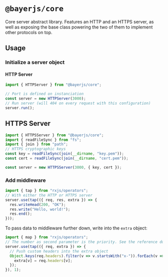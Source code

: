# `@bayerjs/core`

Core server abstract library. Features an HTTP and an HTTPS server, as well as
exposing the base class powering the two of them to implement other protocols on
top.

## Usage

### Initialize a server object

#### HTTP Server

```typescript
import { HTTPServer } from "@bayerjs/core";

// Port is defined on instanciation
const server = new HTTPServer(3000);
// Run server (will 404 on every request with this configuration)
server.run();
```

## HTTPS Server

```typescript
import { HTTPSServer } from "@bayerjs/core";
import { readFileSync } from "fs";
import { join } from "path";
// HTTPS cryptographic keys
const key = readFileSync(join(__dirname, "key.pem"));
const cert = readFileSync(join(__dirname, "cert.pem"));

const server = new HTTPSServer(3000, { key, cert });
```

### Add middleware

```typescript
import { tap } from "rxjs/operators";
// With either the HTTP or HTTPS server
server.use(tap(({ req, res, extra }) => {
  res.writeHead(200, "OK");
  res.write("Hello, world!");
  res.end();
}));
```

To pass data to middleware further down, write into the `extra` object:

```typescript
import { map } from "rxjs/operators";
// The number as second parameter is the priority. See the reference doc.
server.use(tap(({ req, extra }) => {
  // Push custom headers into the extra object
  Object.keys(req.headers).filter(v => v.startsWith("x-")).forEach(v => {
    extra[v] = req.headers[v];
  });
}), 1);
```
